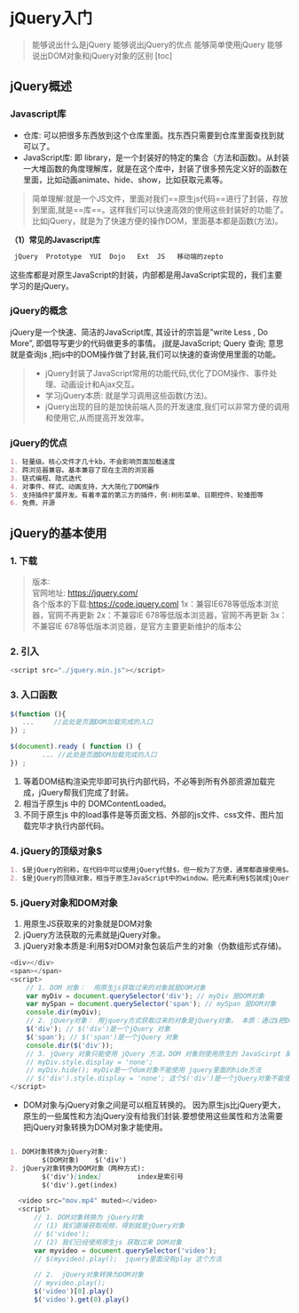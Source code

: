 # jQuery入门
>能够说出什么是jQuery
能够说出jQuery的优点
能够简单使用jQuery
能够说出DOM对象和jQuery对象的区别
[toc]
## jQuery概述

### Javascript库
- 仓库:  可以把很多东西放到这个仓库里面。找东西只需要到仓库里面查找到就可以了。
- JavaScript库:  即 library，是一个封装好的特定的集合（方法和函数)。从封装一大堆函数的角度理解库，就是在这个库中，封装了很多预先定义好的函数在里面，比如动画animate、hide、show，比如获取元素等。
>简单理解∶就是一个JS文件，里面对我们==原生js代码==进行了封装，存放到里面,就是==库==。这样我们可以快速高效的使用这些封装好的功能了。
比如jQuery，就是为了快速方便的操作DOM，里面基本都是函数(方法)。

**（1）常见的Javascript库**
```markdown 
 jQuery  Prototype  YUI  Dojo   Ext  JS   移动端的zepto
```
这些库都是对原生JavaScript的封装，内部都是用JavaScript实现的，我们主要学习的是jQuery。
###  jQuery的概念

jQuery是一个快速、简洁的JavaScript库, 其设计的宗旨是"write Less , Do More”, 即倡导写更少的代码做更多的事情。
j就是JavaScript; Query 查询; 意思就是查询js ,把js中的DOM操作做了封装,我们可以快速的查询使用里面的功能。


> - jQuery封装了JavaScript常用的功能代码,优化了DOM操作、事件处理、动画设计和Ajax交互。
> -  学习jQuery本质:  就是学习调用这些函数(方法)。
> - jQuery出现的目的是加快前端人员的开发速度,我们可以非常方便的调用和使用它,从而提高开发效率。

### jQuery的优点
```markdown
1. 轻量级。核心文件才几十kb，不会影响页面加载速度
2. 跨浏览器兼容。基本兼容了现在主流的浏览器
3. 链式编程、隐式迭代
4. 对事件、样式、动画支持，大大简化了DOM操作
5. 支持插件扩展开发。有着丰富的第三方的插件，例∶树形菜单、日期控件、轮播图等
6. 免费、开源
```

## jQuery的基本使用
### 1. 下载  
>版本∶    
官网地址: https://jquery.com/  
各个版本的下载:https://code.jquery.coml
1x：兼容IE678等低版本浏览器，官网不再更新
2x：不兼容IE 678等低版本浏览器，官网不再更新
3x：不兼容IE 678等低版本浏览器，是官方主要更新维护的版本公


### 2. 引入
```javascript
<script src="./jquery.min.js"></script>
```

### 3. 入口函数
```javascript
$(function (){
   ...     //此处是页面DOM加载完成的入口
}) ;

$(document).ready ( function () {
        ... //此处是页面DOM加载完成的入口
}) ;
```
1. 等着DOM结构渲染完毕即可执行内部代码，不必等到所有外部资源加载完成，jQuery帮我们完成了封装。
2.  相当于原生js 中的 DOMContentLoaded。
3.  不同于原生js 中的load事件是等页面文档、外部的js文件、css文件、图片加载完毕才执行内部代码。
   
### 4. jQuery的顶级对象$
```markdown
1. $是jQuery的别称，在代码中可以使用jQuery代替$，但一般为了方便，通常都直接使用$。
2. $是jQuery的顶级对象，相当于原生JavaScript中的window。把元素利用$包装成jQuery对象，就可以调用jQuery的方法。
```
### 5. jQuery对象和DOM对象
1. 用原生JS获取来的对象就是DOM对象
2. jQuery方法获取的元素就是jQuery对象。
3. jQuery对象本质是∶利用$对DOM对象包装后产生的对象（伪数组形式存储)。

```javascript
<div></div>
<span></span>
<script>
    // 1. DOM 对象：  用原生js获取过来的对象就是DOM对象
    var myDiv = document.querySelector('div'); // myDiv 是DOM对象
    var mySpan = document.querySelector('span'); // mySpan 是DOM对象
    console.dir(myDiv);
    // 2. jQuery对象： 用jquery方式获取过来的对象是jQuery对象。 本质：通过$把DOM元素进行了
    $('div'); // $('div')是一个jQuery 对象
    $('span'); // $('span')是一个jQuery 对象
    console.dir($('div'));
    // 3. jQuery 对象只能使用 jQuery 方法，DOM 对象则使用原生的 JavaScirpt 属性和方法
    // myDiv.style.display = 'none';
    // myDiv.hide(); myDiv是一个dom对象不能使用 jquery里面的hide方法
    // $('div').style.display = 'none'; 这个$('div')是一个jQuery对象不能使用原生js 的属方法
</script>
```
- DOM对象与jQuery对象之间是可以相互转换的。
因为原生js比jQuery更大，原生的一些属性和方法jQuery没有给我们封装.要想使用这些属性和方法需要把jQuery对象转换为DOM对象才能使用。


```markdown

1. DOM对象转换为jQuery对象:              
        $(DOM对象)    $('div') 
2. jQuery对象转换为DOM对象（两种方式):      
        $('div')[index]         index是索引号
        $('div').get(index)
```
```javascript
  <video src="mov.mp4" muted></video>
  <script>
      // 1. DOM对象转换为 jQuery对象
      // (1) 我们直接获取视频，得到就是jQuery对象
      // $('video');
      // (2) 我们已经使用原生js 获取过来 DOM对象
      var myvideo = document.querySelector('video');
      // $(myvideo).play();  jquery里面没有play 这个方法

      // 2.  jQuery对象转换为DOM对象
      // myvideo.play();
      $('video')[0].play()
      $('video').get(0).play()
```
